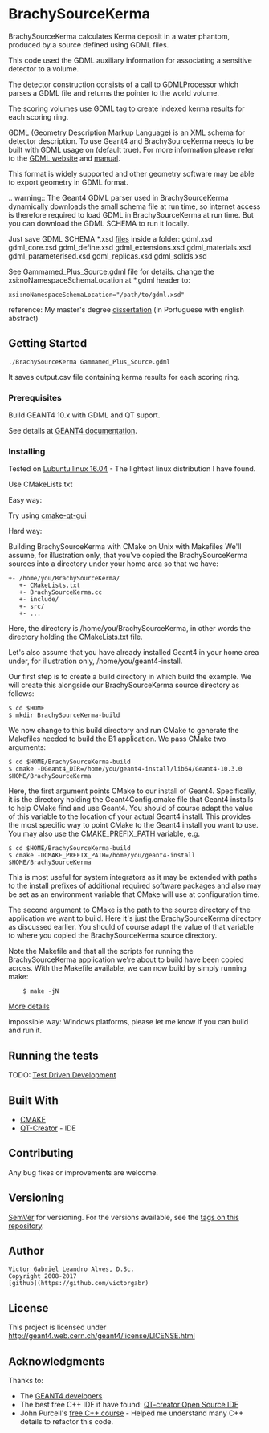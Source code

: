 # BrachySourceKerma

BrachySourceKerma calculates Kerma deposit in a water phantom, produced by a source defined using GDML files.

This code used the GDML auxiliary information for associating a sensitive detector to a volume.

The detector construction consists of a call to GDMLProcessor which parses a
GDML file and returns the pointer to the world volume.

The scoring volumes use <paramvol> GDML tag to create indexed kerma results for each scoring ring.

GDML (Geometry Description Markup Language) is an XML schema for detector description.
To use Geant4 and BrachySourceKerma needs to be built with GDML usage on (default true). For more
information please refer to the [GDML website](http://gdml.web.cern.ch/GDML) and
[manual](http://gdml.web.cern.ch/GDML/doc/GDMLmanual.pdf).

This format is widely supported and other geometry software may be able to export
geometry in GDML format.

.. warning:: The Geant4 GDML parser used in BrachySourceKerma dynamically downloads the small
             schema file at run time, so internet access is therefore required to
             load GDML in BrachySourceKerma at run time. But you can download the GDML SCHEMA
             to run it locally.

Just save GDML SCHEMA *.xsd [files](http://service-spi.web.cern.ch/service-spi/app/releases/GDML/schema) inside a folder:
        gdml.xsd
        gdml_core.xsd
        gdml_define.xsd
        gdml_extensions.xsd
        gdml_materials.xsd
        gdml_parameterised.xsd
        gdml_replicas.xsd
        gdml_solids.xsd


See Gammamed_Plus_Source.gdml file for details.
change the xsi:noNamespaceSchemaLocation at *.gdml header to:

    xsi:noNamespaceSchemaLocation="/path/to/gdml.xsd"

reference: My master's degree [dissertation](http://www1.inca.gov.br/pqrt/download/trab/dissertacao_mestrado_victor_gabriel_leandro_alves.pdf) (in Portuguese with english abstract)

## Getting Started


    ./BrachySourceKerma Gammamed_Plus_Source.gdml


It saves output.csv file containing kerma results for each scoring ring.

### Prerequisites

Build GEANT4 10.x with GDML and QT suport.

See details at [GEANT4 documentation](https://geant4.web.cern.ch/geant4/UserDocumentation/UsersGuides/InstallationGuide/html/ch02.html).

### Installing

Tested on [Lubuntu linux 16.04](http://lubuntu.net/) - The lightest linux distribution I have found.

Use CMakeLists.txt

Easy way:

Try using [cmake-qt-gui](https://launchpad.net/ubuntu/xenial/+package/cmake-qt-gui)

Hard way:

Building BrachySourceKerma with CMake on Unix with Makefiles
We'll assume, for illustration only, that you've copied the BrachySourceKerma sources into a directory under your home area so that we have:

    +- /home/you/BrachySourceKerma/
       +- CMakeLists.txt
       +- BrachySourceKerma.cc
       +- include/
       +- src/
       +- ...

Here, the directory is /home/you/BrachySourceKerma, in other words the directory holding the CMakeLists.txt file.

Let's also assume that you have already installed Geant4 in your home area under, for illustration only, /home/you/geant4-install.

Our first step is to create a build directory in which build the example. We will create this alongside our BrachySourceKerma source directory as follows:

    $ cd $HOME
    $ mkdir BrachySourceKerma-build

We now change to this build directory and run CMake to generate the Makefiles needed to build the B1 application. We pass CMake two arguments:

    $ cd $HOME/BrachySourceKerma-build
    $ cmake -DGeant4_DIR=/home/you/geant4-install/lib64/Geant4-10.3.0 $HOME/BrachySourceKerma

Here, the first argument points CMake to our install of Geant4. Specifically, it is the directory holding the Geant4Config.cmake file that Geant4 installs to help CMake find and use Geant4. You should of course adapt the value of this variable to the location of your actual Geant4 install. This provides the most specific way to point CMake to the Geant4 install you want to use. You may also use the CMAKE_PREFIX_PATH variable, e.g.

    $ cd $HOME/BrachySourceKerma-build
    $ cmake -DCMAKE_PREFIX_PATH=/home/you/geant4-install $HOME/BrachySourceKerma

This is most useful for system integrators as it may be extended with paths to the install prefixes of additional required software packages and also may be set as an environment variable that CMake will use at configuration time.

The second argument to CMake is the path to the source directory of the application we want to build. Here it's just the BrachySourceKerma directory as discussed earlier. You should of course adapt the value of that variable to where you copied the BrachySourceKerma source directory.

Note the Makefile and that all the scripts for running the BrachySourceKerma application we're about to build have been copied across. With the Makefile available, we can now build by simply running make:

        $ make -jN


[More details](https://geant4.web.cern.ch/geant4/UserDocumentation/UsersGuides/ForApplicationDeveloper/html/ch02s08.html)


impossible way:  Windows platforms, please let me know if you can build and run it.

## Running the tests

TODO: [Test Driven Development](http://agiledata.org/essays/tdd.html)

## Built With

* [CMAKE](https://cmake.org/)
* [QT-Creator](https://en.wikipedia.org/wiki/Qt_Creator) - IDE

## Contributing

Any bug fixes or improvements are welcome.

## Versioning

[SemVer](http://semver.org/) for versioning. For the versions available, see the [tags on this repository](https://github.com/your/project/tags).

## Author
    Victor Gabriel Leandro Alves, D.Sc.
    Copyright 2008-2017
    [github](https://github.com/victorgabr)

## License

This project is licensed under http://geant4.web.cern.ch/geant4/license/LICENSE.html

## Acknowledgments

Thanks to:
* The [GEANT4 developers](http://geant4.web.cern.ch/geant4/collaboration/contacts.shtml)
* The best free C++ IDE if have found: [QT-creator Open Source IDE](https://www.qt.io/download-qt-for-application-development)
* John Purcell's [free C++ course](https://www.udemy.com/free-learn-c-tutorial-beginners/) - Helped me understand many C++ details to refactor this code.
